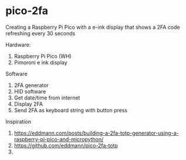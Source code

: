 # pico-2fa


Creating a Raspberry Pi Pico with a e-ink display that shows a 2FA code refreshing every 30 seconds


Hardware:
1. Raspberry Pi Pico (WH)
2. Pimoroni e ink display


Software
1. 2FA generator
2. HID software
3. Get date/time from internet
4. Display 2FA
5. Send 2FA as keyboard string with button press



Inspiration
1. https://eddmann.com/posts/building-a-2fa-totp-generator-using-a-raspberry-pi-pico-and-micropython/
2. https://github.com/eddmann/pico-2fa-totp
3. 

